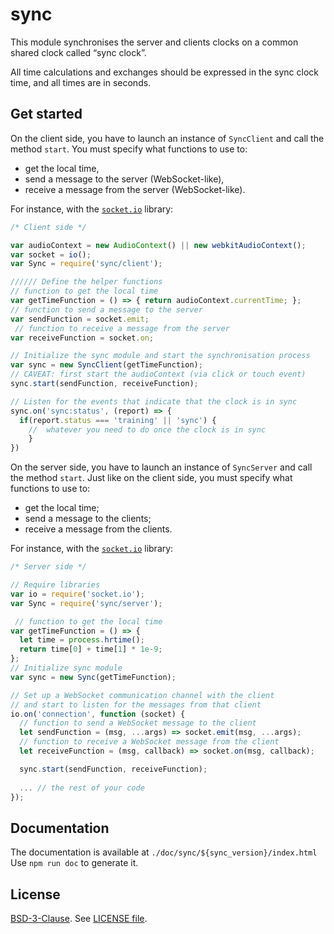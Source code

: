 # sync

This module synchronises the server and clients clocks on a common shared clock called “sync clock”.

All time calculations and exchanges should be expressed in the sync clock time, and all times are in seconds.

## Get started

On the client side, you have to launch an instance of `SyncClient` and call the method `start`. You must specify what functions to use to:

- get the local time,
- send a message to the server (WebSocket-like),
- receive a message from the server (WebSocket-like).

For instance, with the [`socket.io`](https://github.com/Automattic/socket.io) library:

```javascript
/* Client side */

var audioContext = new AudioContext() || new webkitAudioContext();
var socket = io();
var Sync = require('sync/client');

////// Define the helper functions
// function to get the local time
var getTimeFunction = () => { return audioContext.currentTime; };
// function to send a message to the server
var sendFunction = socket.emit;
 // function to receive a message from the server
var receiveFunction = socket.on;

// Initialize the sync module and start the synchronisation process
var sync = new SyncClient(getTimeFunction);
// CAVEAT: first start the audioContext (via click or touch event)
sync.start(sendFunction, receiveFunction);

// Listen for the events that indicate that the clock is in sync
sync.on('sync:status', (report) => {
  if(report.status === 'training' || 'sync') {
    //  whatever you need to do once the clock is in sync
    }
})
```

On the server side, you have to launch an instance of `SyncServer` and call the method `start`. Just like on the client side, you must specify what functions to use to:

- get the local time;
- send a message to the clients;
- receive a message from the clients.

For instance, with the [`socket.io`](https://github.com/Automattic/socket.io) library:

```javascript
/* Server side */

// Require libraries
var io = require('socket.io');
var Sync = require('sync/server');

 // function to get the local time
var getTimeFunction = () => {
  let time = process.hrtime();
  return time[0] + time[1] * 1e-9;
};
// Initialize sync module
var sync = new Sync(getTimeFunction);

// Set up a WebSocket communication channel with the client
// and start to listen for the messages from that client
io.on('connection', function (socket) {
  // function to send a WebSocket message to the client
  let sendFunction = (msg, ...args) => socket.emit(msg, ...args);
  // function to receive a WebSocket message from the client
  let receiveFunction = (msg, callback) => socket.on(msg, callback);

  sync.start(sendFunction, receiveFunction);
  
  ... // the rest of your code
});
```

## Documentation

The documentation is available at `./doc/sync/${sync_version}/index.html`
Use `npm run doc` to generate it.

## License

[BSD-3-Clause](https://opensource.org/licenses/BSD-3-Clause). See [LICENSE file](LICENSE).